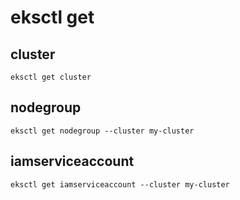 # eksctl get

## cluster

```shell
eksctl get cluster
```

## nodegroup

```shell
eksctl get nodegroup --cluster my-cluster
```

## iamserviceaccount

```shell
eksctl get iamserviceaccount --cluster my-cluster
```
